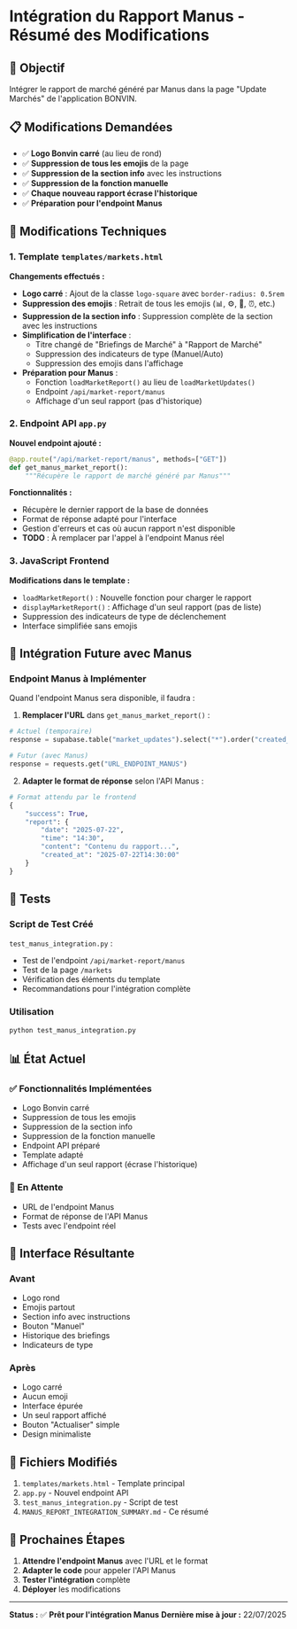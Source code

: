 # Intégration du Rapport Manus - Résumé des Modifications

## 🎯 Objectif
Intégrer le rapport de marché généré par Manus dans la page "Update Marchés" de l'application BONVIN.

## 📋 Modifications Demandées
- ✅ **Logo Bonvin carré** (au lieu de rond)
- ✅ **Suppression de tous les emojis** de la page
- ✅ **Suppression de la section info** avec les instructions
- ✅ **Suppression de la fonction manuelle**
- ✅ **Chaque nouveau rapport écrase l'historique**
- ✅ **Préparation pour l'endpoint Manus**

## 🔧 Modifications Techniques

### 1. Template `templates/markets.html`
**Changements effectués :**
- **Logo carré** : Ajout de la classe `logo-square` avec `border-radius: 0.5rem`
- **Suppression des emojis** : Retrait de tous les emojis (📊, ⚙️, 🔄, ⏰, etc.)
- **Suppression de la section info** : Suppression complète de la section avec les instructions
- **Simplification de l'interface** : 
  - Titre changé de "Briefings de Marché" à "Rapport de Marché"
  - Suppression des indicateurs de type (Manuel/Auto)
  - Suppression des emojis dans l'affichage
- **Préparation pour Manus** : 
  - Fonction `loadMarketReport()` au lieu de `loadMarketUpdates()`
  - Endpoint `/api/market-report/manus`
  - Affichage d'un seul rapport (pas d'historique)

### 2. Endpoint API `app.py`
**Nouvel endpoint ajouté :**
```python
@app.route("/api/market-report/manus", methods=["GET"])
def get_manus_market_report():
    """Récupère le rapport de marché généré par Manus"""
```

**Fonctionnalités :**
- Récupère le dernier rapport de la base de données
- Format de réponse adapté pour l'interface
- Gestion d'erreurs et cas où aucun rapport n'est disponible
- **TODO** : À remplacer par l'appel à l'endpoint Manus réel

### 3. JavaScript Frontend
**Modifications dans le template :**
- `loadMarketReport()` : Nouvelle fonction pour charger le rapport
- `displayMarketReport()` : Affichage d'un seul rapport (pas de liste)
- Suppression des indicateurs de type de déclenchement
- Interface simplifiée sans emojis

## 🚀 Intégration Future avec Manus

### Endpoint Manus à Implémenter
Quand l'endpoint Manus sera disponible, il faudra :

1. **Remplacer l'URL** dans `get_manus_market_report()` :
```python
# Actuel (temporaire)
response = supabase.table("market_updates").select("*").order("created_at", desc=True).limit(1).execute()

# Futur (avec Manus)
response = requests.get("URL_ENDPOINT_MANUS")
```

2. **Adapter le format de réponse** selon l'API Manus :
```python
# Format attendu par le frontend
{
    "success": True,
    "report": {
        "date": "2025-07-22",
        "time": "14:30",
        "content": "Contenu du rapport...",
        "created_at": "2025-07-22T14:30:00"
    }
}
```

## 🧪 Tests

### Script de Test Créé
`test_manus_integration.py` :
- Test de l'endpoint `/api/market-report/manus`
- Test de la page `/markets`
- Vérification des éléments du template
- Recommandations pour l'intégration complète

### Utilisation
```bash
python test_manus_integration.py
```

## 📊 État Actuel

### ✅ Fonctionnalités Implémentées
- Logo Bonvin carré
- Suppression de tous les emojis
- Suppression de la section info
- Suppression de la fonction manuelle
- Endpoint API préparé
- Template adapté
- Affichage d'un seul rapport (écrase l'historique)

### 🔄 En Attente
- URL de l'endpoint Manus
- Format de réponse de l'API Manus
- Tests avec l'endpoint réel

## 🎨 Interface Résultante

### Avant
- Logo rond
- Emojis partout
- Section info avec instructions
- Bouton "Manuel"
- Historique des briefings
- Indicateurs de type

### Après
- Logo carré
- Aucun emoji
- Interface épurée
- Un seul rapport affiché
- Bouton "Actualiser" simple
- Design minimaliste

## 🔗 Fichiers Modifiés
1. `templates/markets.html` - Template principal
2. `app.py` - Nouvel endpoint API
3. `test_manus_integration.py` - Script de test
4. `MANUS_REPORT_INTEGRATION_SUMMARY.md` - Ce résumé

## 🚀 Prochaines Étapes
1. **Attendre l'endpoint Manus** avec l'URL et le format
2. **Adapter le code** pour appeler l'API Manus
3. **Tester l'intégration** complète
4. **Déployer** les modifications

---

**Status :** ✅ **Prêt pour l'intégration Manus**
**Dernière mise à jour :** 22/07/2025 